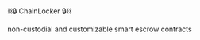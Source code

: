 ⛓️🔒  ChainLocker  🔒⛓️

non-custodial and customizable smart escrow contracts

<!---
ChainLockerLLC/ChainLockerLLC is a ✨ special ✨ repository because its `README.md` (this file) appears on your GitHub profile.
You can click the Preview link to take a look at your changes.
--->
